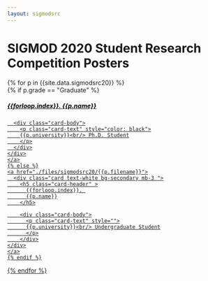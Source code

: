 ```yaml
---
layout: sigmodsrc
---
```


# SIGMOD 2020 Student Research Competition Posters

<div class="row">
{% for p in {{site.data.sigmodsrc20}} %}

  <div class="col-md-4">
    {% if p.grade == "Graduate" %}
    <a href="./files/sigmodsrc20/{{p.filename}}">
      <div class="card card bg-light mb-3">
      <h5 class="card-header" style="color:black">
          {{forloop.index}}. 
          {{p.name}}
      </h5>
   
      <div class="card-body">
        <p class="card-text" style="color: black">
        {{p.university}}<br/> Ph.D. Student
        </p>
      </div>
    </div>
    </a>
    {% else %}
    <a href="./files/sigmodsrc20/{{p.filename}}">
      <div class="card text-white bg-secondary mb-3 ">
        <h5 class="card-header" >
          {{forloop.index}}. 
          {{p.name}}
        </h5>
   
        <div class="card-body">
          <p class="card-text" style="">
          {{p.university}}<br/> Undergraduate Student
          </p>
        </div>
    </div>
    </a>
    {% endif %}
  </div>

{% endfor %}
</div>

<style>
.card:hover {
  -webkit-box-shadow: 4px 4px 15px -2px rgba(0,0,0,0.75);
  -moz-box-shadow: 4px 4px 15px -2px rgba(0,0,0,0.75);
  box-shadow: 4px 4px 15px -2px rgba(0,0,0,0.75);
}

h1 {
  font-family: -apple-system,BlinkMacSystemFont,"Segoe UI",Roboto,"Helvetica Neue",Arial,"Noto Sans",sans-serif,"Apple Color Emoji","Segoe UI Emoji","Segoe UI Symbol","Noto Color Emoji";
}
</style>

